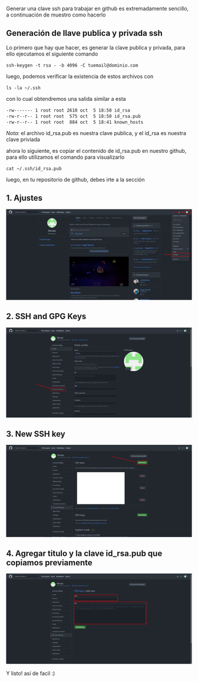 Generar una clave ssh para trabajar en github es extremadamente sencillo, a continuación de muestro como hacerlo

## Generación de llave publica y privada ssh
Lo primero que hay que hacer, es generar la clave publica y privada, para ello ejecutamos el siguiente comando

```
ssh-keygen -t rsa - -b 4096 -C tuemail@dominio.com
``` 

luego, podemos verificar la existencia de estos archivos con

```
ls -la ~/.ssh
```

con lo cual obtendremos una salida similar a esta

```
-rw------- 1 root root 2610 oct  5 18:50 id_rsa
-rw-r--r-- 1 root root  575 oct  5 18:50 id_rsa.pub
-rw-r--r-- 1 root root  884 oct  5 18:41 known_hosts
```

*Nota*: el archivo id_rsa.pub es nuestra clave publica, y el id_rsa es nuestra clave priviada

ahora lo siguiente, es copiar el contenido de id_rsa.pub en nuestro github, para ello utilizamos el comando para visualizarlo

```
cat ~/.ssh/id_rsa.pub
```

luego, en tu repositorio de github, debes irte a la sección 

## 1. Ajustes
![](/assets/images/ssh-key-to-github/github1.png)

## 2. SSH and GPG Keys
![](/assets/images/ssh-key-to-github/github2.png)

## 3. New SSH key
![](/assets/images/ssh-key-to-github/github3.png)

## 4. Agregar titulo y la clave id_rsa.pub que copiamos previamente
![](/assets/images/ssh-key-to-github/github4.png)

Y listo! así de facil :)
